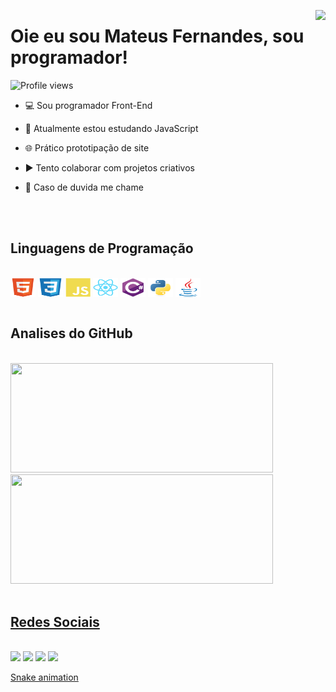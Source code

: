 <img align="right" height="590em"
src="https://raw.githubusercontent.com/gist/mateusfeoliveira/5bc150c0541ce33f2aa478f9a421e4d2/raw/f5e99a04828ef9130d8827ff91e3d25a27ba22f2/CardGithub.svg"/>
<h1 align="left">Oie eu sou Mateus Fernandes, sou programador! </h1>
<p align="left"> <img src="https://komarev.com/ghpvc/?username=mateusfeoliveira&blue="  alt="Profile views" /> </p>

- 💻 Sou programador Front-End

- 📘 Atualmente estou estudando JavaScript

- 🌐 Prático prototipação de site

- ▶️ Tento colaborar com projetos criativos

- 💬 Caso de duvida me chame

<br><br>

## Linguagens de Programação

<div style="display: inline_block">
<br>

<img align="center" alt="Mateus-HTML" height="30" width="40" src="https://raw.githubusercontent.com/devicons/devicon/master/icons/html5/html5-original.svg">
<img align="center" alt="Mateus-CSS" height="30" width="40" src="https://raw.githubusercontent.com/devicons/devicon/master/icons/css3/css3-original.svg">
<img align="center" alt="Mateus-Js" height="30" width="40" src="https://raw.githubusercontent.com/devicons/devicon/master/icons/javascript/javascript-plain.svg">
<img align="center" alt="Mateus-React" height="30" width="40" src="https://raw.githubusercontent.com/devicons/devicon/master/icons/react/react-original.svg">
<img align="center" alt="Mateus-Csharp" height="30" width="40" src="https://raw.githubusercontent.com/devicons/devicon/master/icons/csharp/csharp-original.svg">
<img align="center" alt="Mateus-Python" height="30" width="40" src="https://raw.githubusercontent.com/devicons/devicon/master/icons/python/python-original.svg">
<img align="center" alt="Mateus-Java" height="30" width="40" src="https://raw.githubusercontent.com/devicons/devicon/master/icons/java/java-original.svg">

</div>

<br>

## Analises do GitHub

<br>

<div align="left">
<a href="https://github.com/mateusfeoliveira](https://github.com/mateusfeoliveira">
<img height="175em" width="420"  src="https://github-readme-stats.vercel.app/api?username=mateusfeoliveira&show_icons=true&theme=tokyonight&include_all_commits=true&count_private=true"/>
<img height="175em" width="420" src="https://github-readme-stats.vercel.app/api/top-langs/?username=mateusfeoliveira&layout=compact&langs_count=7&theme=tokyonight"/>
</div>

<br>

## Redes Sociais

<br>

<div>
<a href="https://www.linkedin.com/in/mateus-fernandes-de-oliveira/" target="_blank"><img src="https://img.shields.io/badge/-LinkedIn-%230077B5?style=for-the-badge&logo=linkedin&logoColor=white" target="_blank"></a>
<a href="https://instagram.com/mateusfeoliveira_" target="_blank"><img src="https://img.shields.io/badge/-Instagram-%23E4405F?style=for-the-badge&logo=instagram&logoColor=white" target="_blank"></a>	
<a href="https://discord.com/channels/@me" target="_blank"><img src="https://img.shields.io/badge/Discord-7289DA?style=for-the-badge&logo=discord&logoColor=white" target="_blank"></a>
<a href = "mailto:mateusfeoliveira1@gmail.com"><img src="https://img.shields.io/badge/-Gmail-%23333?style=for-the-badge&logo=gmail&logoColor=white" target="_blank"></a>

 [Snake animation](https://github.com/mateusfeoliveira/mateusfeoliveira/blob/output/github-contribution-grid-snake.svg)
  
</div>
